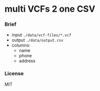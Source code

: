 # multi VCFs 2 one CSV

### Brief

- input `./data/vcf-files/*.vcf`
- output `./data/output.csv`
- columns:
    - name
    - phone
    - address

### License

MIT
